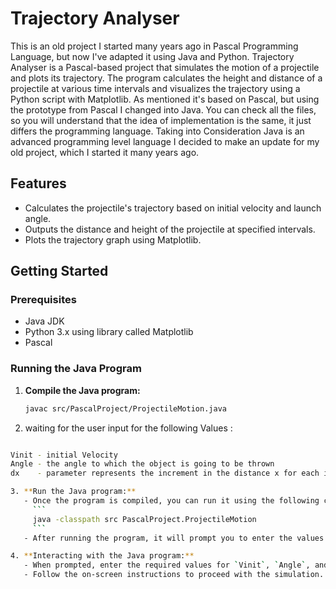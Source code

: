 # Trajectory Analyser

This is an old project I started many years ago in Pascal Programming Language, but now I've adapted it using Java and Python.
   Trajectory Analyser is a Pascal-based project that simulates the motion of a projectile and plots its trajectory. The program calculates the height and distance of a projectile at various time intervals and visualizes the trajectory using a Python script with Matplotlib. As mentioned it's based on Pascal, but using the prototype from Pascal I changed into Java. You can check all the files, so you will understand that the idea of implementation is the same, it just differs the programming language. Taking into Consideration Java is an advanced programming level language I decided to make an update for my old project, which I started it many years ago.

## Features

- Calculates the projectile's trajectory based on initial velocity and launch angle.
- Outputs the distance and height of the projectile at specified intervals.
- Plots the trajectory graph using Matplotlib.

## Getting Started

### Prerequisites

- Java JDK
- Python 3.x using library called Matplotlib
- Pascal

### Running the Java Program

1. **Compile the Java program:**
   ```bash
   javac src/PascalProject/ProjectileMotion.java

2. waiting for the user input for the following Values :

```bash

Vinit - initial Velocity
Angle - the angle to which the object is going to be thrown
dx    - parameter represents the increment in the distance x for each iteration of the loop.

3. **Run the Java program:**
   - Once the program is compiled, you can run it using the following command:
     ```
     java -classpath src PascalProject.ProjectileMotion
     ```
   - After running the program, it will prompt you to enter the values for `Vinit`, `Angle`, and `dx`.

4. **Interacting with the Java program:**
   - When prompted, enter the required values for `Vinit`, `Angle`, and `dx` as specified by the program.
   - Follow the on-screen instructions to proceed with the simulation.
